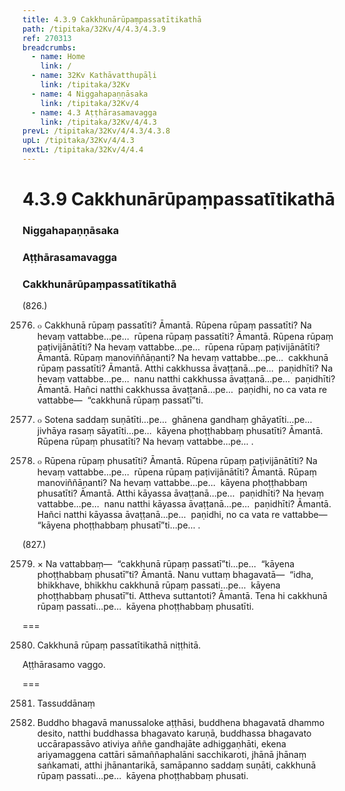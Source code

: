 ```yaml
---
title: 4.3.9 Cakkhunārūpaṃpassatītikathā
path: /tipitaka/32Kv/4/4.3/4.3.9
ref: 270313
breadcrumbs:
  - name: Home
    link: /
  - name: 32Kv Kathāvatthupāḷi
    link: /tipitaka/32Kv
  - name: 4 Niggahapaṇṇāsaka
    link: /tipitaka/32Kv/4
  - name: 4.3 Aṭṭhārasamavagga
    link: /tipitaka/32Kv/4/4.3
prevL: /tipitaka/32Kv/4/4.3/4.3.8
upL: /tipitaka/32Kv/4/4.3
nextL: /tipitaka/32Kv/4/4.4
---
```


# 4.3.9 Cakkhunārūpaṃpassatītikathā

### Niggahapaṇṇāsaka

### Aṭṭhārasamavagga

### Cakkhunārūpaṃpassatītikathā

(826.)

2576. ๐ Cakkhunā rūpaṃ passatīti? Āmantā. Rūpena rūpaṃ passatīti? Na hevaṃ vattabbe…pe…  rūpena rūpaṃ passatīti? Āmantā. Rūpena rūpaṃ paṭivijānātīti? Na hevaṃ vattabbe…pe…  rūpena rūpaṃ paṭivijānātīti? Āmantā. Rūpaṃ manoviññāṇanti? Na hevaṃ vattabbe…pe…  cakkhunā rūpaṃ passatīti? Āmantā. Atthi cakkhussa āvaṭṭanā…pe…  paṇidhīti? Na hevaṃ vattabbe…pe…  nanu natthi cakkhussa āvaṭṭanā…pe…  paṇidhīti? Āmantā. Hañci natthi cakkhussa āvaṭṭanā…pe…  paṇidhi, no ca vata re vattabbe—  “cakkhunā rūpaṃ passatī”ti.

2577. ๐ Sotena saddaṃ suṇātīti…pe…  ghānena gandhaṃ ghāyatīti…pe…  jivhāya rasaṃ sāyatīti…pe…  kāyena phoṭṭhabbaṃ phusatīti? Āmantā. Rūpena rūpaṃ phusatīti? Na hevaṃ vattabbe…pe… .

2578. ๐ Rūpena rūpaṃ phusatīti? Āmantā. Rūpena rūpaṃ paṭivijānātīti? Na hevaṃ vattabbe…pe…  rūpena rūpaṃ paṭivijānātīti? Āmantā. Rūpaṃ manoviññāṇanti? Na hevaṃ vattabbe…pe…  kāyena phoṭṭhabbaṃ phusatīti? Āmantā. Atthi kāyassa āvaṭṭanā…pe…  paṇidhīti? Na hevaṃ vattabbe…pe…  nanu natthi kāyassa āvaṭṭanā…pe…  paṇidhīti? Āmantā. Hañci natthi kāyassa āvaṭṭanā…pe…  paṇidhi, no ca vata re vattabbe—  “kāyena phoṭṭhabbaṃ phusatī”ti…pe… .

(827.)

2579. × Na vattabbaṃ—  “cakkhunā rūpaṃ passatī”ti…pe…  “kāyena phoṭṭhabbaṃ phusatī”ti? Āmantā. Nanu vuttaṃ bhagavatā—  “idha, bhikkhave, bhikkhu cakkhunā rūpaṃ passati…pe…  kāyena phoṭṭhabbaṃ phusatī”ti. Attheva suttantoti? Āmantā. Tena hi cakkhunā rūpaṃ passati…pe…  kāyena phoṭṭhabbaṃ phusatīti.

===

2580. Cakkhunā rūpaṃ passatītikathā niṭṭhitā.

  
Aṭṭhārasamo vaggo.



===

2581. Tassuddānaṃ



2582. Buddho bhagavā manussaloke aṭṭhāsi, buddhena bhagavatā dhammo desito, natthi buddhassa bhagavato karuṇā, buddhassa bhagavato uccārapassāvo ativiya aññe gandhajāte adhiggaṇhāti, ekena ariyamaggena cattāri sāmaññaphalāni sacchikaroti, jhānā jhānaṃ saṅkamati, atthi jhānantarikā, samāpanno saddaṃ suṇāti, cakkhunā rūpaṃ passati…pe…  kāyena phoṭṭhabbaṃ phusati.


